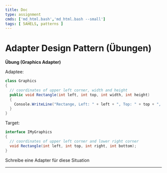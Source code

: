 ```yaml
---
title: Doc
type: assignment
cmds: ['md_html.bash','md_html.bash --small']
tags: [ 5AHELS, patterns ]
---
```


# Adapter Design Pattern (Übungen)

**Übung (Graphics Adapter)**

Adaptee:

```csharp
class Graphics
{
  // coordinates of upper left corner, width and height
  public void Rectangle(int left, int top, int width, int height)
  {
    Console.WriteLine("Rectange, Left: " + left + ", Top: " + top + ", Width: " + width + ", Height: " + height);
  }
}
```

Target:

```csharp
interface IMyGraphics
{
  // coordinates of upper left corner and lower right corner
  void Rectangle(int left, int top, int right, int bottom);
}
```

Schreibe eine Adapter für diese Situation

---



